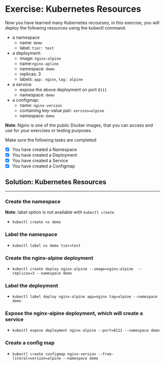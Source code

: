 # Exercise: Kubernetes Resources

Now you have learned many Kubernetes recourses, in this exercise, you will deploy the following resources using the kubectl command.

- a namespace
  - name: `demo`
  - label: `tier: test`
- a deployment:
  - image: `nginx:alpine`
  - name:`nginx-apline`
  - namespace: `demo`
  - replicas: 3
  - labels: `app: nginx`, `tag: alpine`
- a service:
  - expose the above deployment on port `8111`
  - namespace: `demo`
- a configmap:
  - name: `nginx-version`
  - containing key-value pair: `version=alpine`
  - namespace: `demo`

**Note**: Nginx is one of the public Docker images, that you can access and use for your exercises or testing purposes.

Make sure the following tasks are completed:

- [x] You have created a Namespace
- [x] You have created a Deployment
- [x] You have created a Service
- [x] You have created a Configmap

## Solution: Kubernetes Resources

---

### Create the namespace

**Note**: label option is not available with `kubectl create`

- `kubectl create ns demo`

### Label the namespace

- `kubectl label ns demo tier=test`

### Create the nginx-alpine deployment 

- `kubectl create deploy nginx-alpine --image=nginx:alpine  --replicas=3 --namespace demo`

### Label the deployment

- `kubectl label deploy nginx-alpine app=nginx tag=alpine --namespace demo`

### Expose the nginx-alpine deployment, which will create a service

- `kubectl expose deployment nginx-alpine --port=8111 --namespace demo`

### Create a config map

- `kubectl create configmap nginx-version --from-literal=version=alpine --namespace demo`
